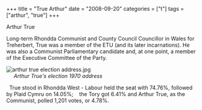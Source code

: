 +++
title = "True Arthur"
date = "2008-09-20"
categories = ["t"]
tags = ["arthur", "true"]
+++

Arthur True

Long-term Rhondda Communist and County Council Councillor in Wales for Treherbert, True was a member of the ETU (and its later incarnations). He was also a Communist Parliamentary candidate and, at one point, a member of the Executive Committee of the Party.

![arthur true election address.jpg](http://graham.thewebtailor.co.uk/archives/arthur%20true%20election%20address.jpg)  
     _Arthur True's election 1970 address_

  True stood in Rhondda West - Labour held the seat with 74.76%, followed by Plaid Cymru on 14.05%;    the Tory got 6.41% and Arthur True, as the Communist, polled 1,201 votes, or 4.78%.
